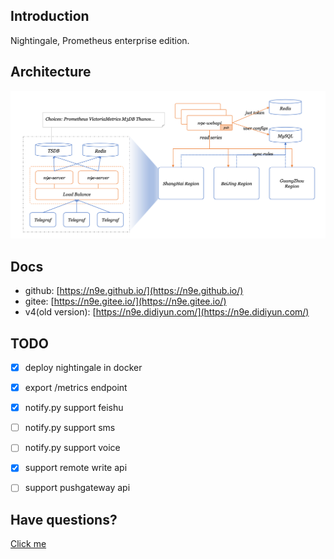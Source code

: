 ## Introduction

Nightingale, Prometheus enterprise edition.

## Architecture

![n9e-architecture](doc/img/arch.png)

## Docs

- github: [https://n9e.github.io/](https://n9e.github.io/)
- gitee: [https://n9e.gitee.io/](https://n9e.gitee.io/)
- v4(old version): [https://n9e.didiyun.com/](https://n9e.didiyun.com/)

## TODO

- [x] deploy nightingale in docker
- [x] export /metrics endpoint
- [x] notify.py support feishu
- [ ] notify.py support sms
- [ ] notify.py support voice
- [x] support remote write api
- [ ] support pushgateway api


## Have questions?

[Click me](https://s3-gz01.didistatic.com/n9e-pub/image/n9e-wx.png)
